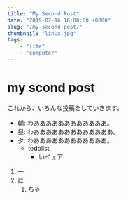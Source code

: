 ```yaml
---
title: "My Second Post"
date: "2019-07-16 16:00:00 +0800"
slug: "/my-second-post/"
thumbnail: "linux.jpg"
tags:
    - "life"
    - "computer"
---
```


# my scond post

これから、いろんな投稿をしていきます。

- 朝: わああああああああああああ。
- 昼: わあああああああああああああ。
- 夕: わああああああああああああ。
    - todolist
        - いイェア

<div></div>

1. 一
1. に
    1. ちゃ
